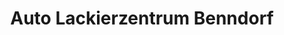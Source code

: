 ---
title: "Auto Lackierzentrum Benndorf"
url: /delitzsch/auto-lackierzentrum-benndorf/
shop: Autowerkstatt
---